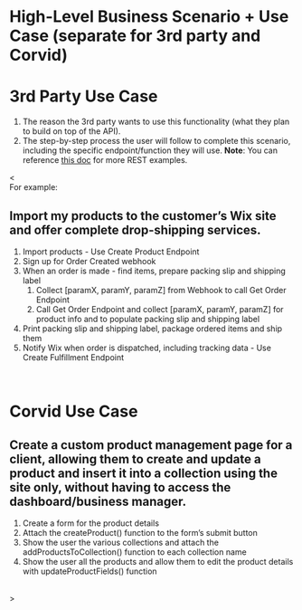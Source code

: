 # High-Level Business Scenario + Use Case (separate for 3rd party and Corvid)

# 3rd Party Use Case
1. The reason the 3rd party wants to use this functionality (what they plan to build on top of the API).
2. The step-by-step process the user will follow to complete this scenario, including the specific endpoint/function they will use.
**Note**: You can reference [this doc](https://docs.google.com/document/d/18TDU40kPEmVxHNJ5AFNPo82DDgPv5uLIYGeOiGJFLjI/edit) for more REST examples.

\< </br>
For example: 
## Import my products to the customer’s Wix site and offer complete drop-shipping services.
1. Import products - Use Create Product Endpoint
1. Sign up for Order Created webhook
1. When an order is made - find items, prepare packing slip and shipping label 
   1. Collect [paramX, paramY, paramZ] from Webhook to call Get Order Endpoint
   1. Call Get Order Endpoint and collect  [paramX, paramY, paramZ] for product info and to populate packing slip and shipping label
1. Print packing slip and shipping label, package ordered items and ship them
1. Notify Wix when order is dispatched, including tracking data - Use Create Fulfillment Endpoint

</br>

# Corvid Use Case
## Create a custom product management page for a client, allowing them to create and update a product and insert it into a collection using the site only, without having to access the dashboard/business manager.
1. Create a form for the product details
1. Attach the createProduct() function to the form’s submit button
1. Show the user the various collections and attach the addProductsToCollection() function to each collection name
1. Show the user all the products and allow them to edit the product details with updateProductFields() function

</br> \>
